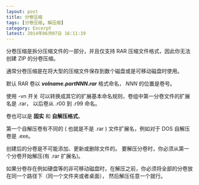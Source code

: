 ```yaml
---
layout: post
title: 分卷压缩
tags: [分卷压缩, 解压缩]
category: Excerpt
latest: 2014年06月07日 16:11:19
---
```


分卷压缩是拆分压缩文件的一部分，并且仅支持 RAR 压缩文件格式，因此你无法创建 ZIP 的分卷压缩。

通常分卷压缩是在将大型的压缩文件保存到数个磁盘或是可移动磁盘时使用。 

默认 RAR 卷以 ***volname.partNNN.rar*** 格式命名， *NNN* 的位置是卷号。

使用 -vn 开关 可以转换成其它的扩展基本命名规则，卷组中第一分卷文件的扩展名是 .rar， 以后卷从 .r00 到 .r99 命名。 

卷也可以是 **固实** 和 **自解压格式**。

第一个自解压卷有不同的 ( 也就是不是 .rar ) 文件扩展名，例如对于 DOS 自解压卷是 .exe。

创建后的分卷是不可能添加、更新或删除文件的。 要解压分卷时，你必须从第一个分卷开始解压(有 .rar 扩展名)。

如果分卷存在例如硬盘等的非可移动磁盘时，在解压之前，你必须将全部的分卷放在同一个路径下（同一个文件夹或者桌面）， 然后解压任意一个就行。
